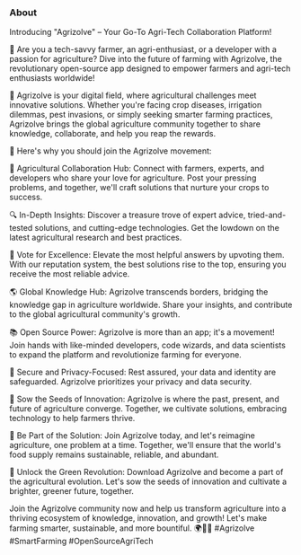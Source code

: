 ### About

Introducing "Agrizolve" – Your Go-To Agri-Tech Collaboration Platform!

🌱 Are you a tech-savvy farmer, an agri-enthusiast, or a developer with a passion for agriculture? Dive into the future of farming with Agrizolve,
the revolutionary open-source app designed to empower farmers and agri-tech enthusiasts worldwide!

🚜 Agrizolve is your digital field, where agricultural challenges meet innovative solutions. Whether you're facing crop diseases, irrigation dilemmas,
pest invasions, or simply seeking smarter farming practices, Agrizolve brings the global agriculture community together to share knowledge, collaborate, and help you reap the rewards.

🤝 Here's why you should join the Agrizolve movement:

🌾 Agricultural Collaboration Hub: Connect with farmers, experts, and developers who share your love for agriculture.
Post your pressing problems, and together, we'll craft solutions that nurture your crops to success.

🔍 In-Depth Insights: Discover a treasure trove of expert advice, tried-and-tested solutions, and cutting-edge technologies.
Get the lowdown on the latest agricultural research and best practices.

🌟 Vote for Excellence: Elevate the most helpful answers by upvoting them. With our reputation system, the best solutions rise to the top,
ensuring you receive the most reliable advice.

🌎 Global Knowledge Hub: Agrizolve transcends borders, bridging the knowledge gap in agriculture worldwide.
Share your insights, and contribute to the global agricultural community's growth.

📚 Open Source Power: Agrizolve is more than an app; it's a movement! Join hands with like-minded developers,
code wizards, and data scientists to expand the platform and revolutionize farming for everyone.

🔐 Secure and Privacy-Focused: Rest assured, your data and identity are safeguarded. Agrizolve prioritizes your privacy and data security.

🌿 Sow the Seeds of Innovation: Agrizolve is where the past, present, and future of agriculture converge.
Together, we cultivate solutions, embracing technology to help farmers thrive.

🌈 Be Part of the Solution: Join Agrizolve today, and let's reimagine agriculture, one problem at a time.
Together, we'll ensure that the world's food supply remains sustainable, reliable, and abundant.

🌟 Unlock the Green Revolution: Download Agrizolve and become a part of the agricultural evolution.
Let's sow the seeds of innovation and cultivate a brighter, greener future, together.

Join the Agrizolve community now and help us transform agriculture into a thriving ecosystem of knowledge, innovation,
and growth! Let's make farming smarter, sustainable, and more bountiful.
🌍🌾📱 #Agrizolve #SmartFarming #OpenSourceAgriTech

